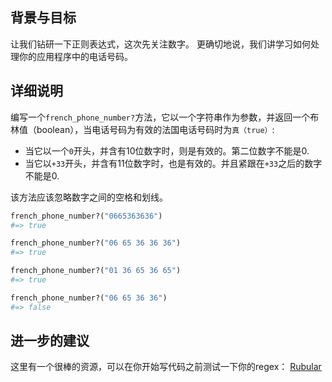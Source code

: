 <!-- Please put your translation here and with the same style in README.md -->
## 背景与目标

让我们钻研一下正则表达式，这次先关注数字。
更确切地说，我们讲学习如何处理你的应用程序中的电话号码。

## 详细说明

编写一个`french_phone_number?`方法，它以一个字符串作为参数，并返回一个布林值（boolean），当电话号码为有效的法国电话号码时为`真（true）`:

- 当它以一个`0`开头，并含有10位数字时，则是有效的。第二位数字不能是0.
- 当它以`+33`开头，并含有11位数字时，也是有效的。并且紧跟在`+33`之后的数字不能是0.

该方法应该忽略数字之间的空格和划线。

```ruby
french_phone_number?("0665363636")
#=> true

french_phone_number?("06 65 36 36 36")
#=> true

french_phone_number?("01 36 65 36 65")
#=> true

french_phone_number?("06 65 36 36")
#=> false
```

## 进一步的建议

这里有一个很棒的资源，可以在你开始写代码之前测试一下你的regex：
[Rubular](http://rubular.com/)
